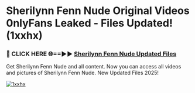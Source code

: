 # Sherilynn Fenn Nude Original Videos 0nlyFans Leaked - Files Updated! (1xxhx)

<h3>🔴 CLICK HERE 🌐==►► <a href="https://tinyurl.com/yrmya6cz" rel="nofollow">Sherilynn Fenn Nude Updated Files</a></h3>

Get Sherilynn Fenn Nude and all content. Now you can access all videos and pictures of Sherilynn Fenn Nude. New Updated Files 2025!

[![1xxhx](https://i.imgur.com/FMdXYCs.gif)](https://tinyurl.com/yrmya6cz)
